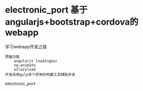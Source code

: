 # electronic_port 基于angularjs+bootstrap+cordova的webapp

学习webapp开发之路

	预备功能
		angularjs loadingbar
		ng-animate
		oclazyload
	开发采用gulp多个好用的构建工具辅助开发

electronic_port
